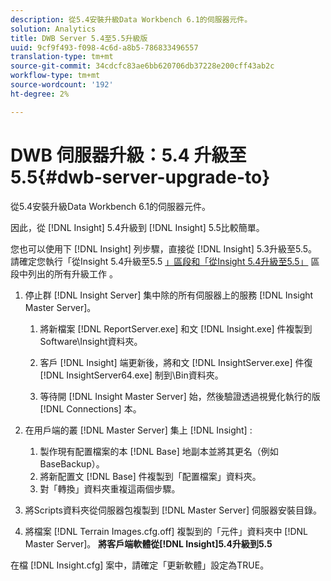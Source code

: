 ```yaml
---
description: 從5.4安裝升級Data Workbench 6.1的伺服器元件。
solution: Analytics
title: DWB Server 5.4至5.5升級版
uuid: 9cf9f493-f098-4c6d-a8b5-786833496557
translation-type: tm+mt
source-git-commit: 34cdcfc83ae6bb620706db37228e200cff43ab2c
workflow-type: tm+mt
source-wordcount: '192'
ht-degree: 2%

---
```



# DWB 伺服器升級：5.4 升級至 5.5{#dwb-server-upgrade-to}

從5.4安裝升級Data Workbench 6.1的伺服器元件。

因此，從 [!DNL Insight] 5.4升級到 [!DNL Insight] 5.5比較簡單。

您也可以使用下 [!DNL Insight] 列步驟，直接從 [!DNL Insight] 5.3升級至5.5。 請確定您執行「從Insight 5.4升級至5.5 [」區段和「從Insight 5.4升級至5.5」](../../../../home/c-inst-svr/c-upgrd-uninst-sftwr/c-upgrd-sftwr/t-upgrd-to-5.5.md#task-b581e47952e941158d52db3e68f076b9) 區段中列出的所有升級工作 [](../../../../home/c-inst-svr/c-upgrd-uninst-sftwr/c-upgrd-sftwr/t-upgrd-to-5.5.md#task-b581e47952e941158d52db3e68f076b9) 。

1. 停止群 [!DNL Insight Server] 集中除的所有伺服器上的服務 [!DNL Insight Master Server]。

   1. 將新檔案 [!DNL ReportServer.exe] 和文 [!DNL Insight.exe] 件複製到Software\Insight資料夾。

   1. 客戶 [!DNL Insight] 端更新後，將和文 [!DNL InsightServer.exe] 件復 [!DNL InsightServer64.exe] 制到\Bin資料夾。

   1. 等待開 [!DNL Insight Master Server] 始，然後驗證透過視覺化執行的版 [!DNL Connections] 本。

1. 在用戶端的叢 [!DNL Master Server] 集上 [!DNL Insight] :

   1. 製作現有配置檔案的本 [!DNL Base] 地副本並將其更名（例如BaseBackup）。
   1. 將新配置文 [!DNL Base] 件複製到「配置檔案」資料夾。
   1. 對「轉換」資料夾重複這兩個步驟。

1. 將Scripts資料夾從伺服器包複製到 [!DNL Master Server] 伺服器安裝目錄。
1. 將檔案 [!DNL Terrain Images.cfg.off] 複製到的「元件」資料夾中 [!DNL Master Server]。
   **將客戶端軟體從[!DNL Insight]5.4升級到5.5**

在檔 [!DNL Insight.cfg] 案中，請確定「更新軟體」設定為TRUE。
